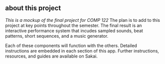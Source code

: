 ## about this project
*This is a mockup of the final project for COMP 122*
The plan is to add to this project at key points throughout the semester. The final result is an interactive performance system that incudes sampled sounds, beat patterns, short sequences, and a music generator. 

Each of these components will function with the others. Detailed instructions are embedded in each section of this app. Further instructions, resources, and guides are available on Sakai.